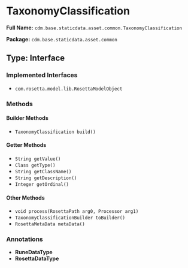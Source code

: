 # TaxonomyClassification

**Full Name:** `cdm.base.staticdata.asset.common.TaxonomyClassification`

**Package:** `cdm.base.staticdata.asset.common`

## Type: Interface

### Implemented Interfaces

- `com.rosetta.model.lib.RosettaModelObject`

### Methods

#### Builder Methods

- `TaxonomyClassification build()`

#### Getter Methods

- `String getValue()`
- `Class getType()`
- `String getClassName()`
- `String getDescription()`
- `Integer getOrdinal()`

#### Other Methods

- `void process(RosettaPath arg0, Processor arg1)`
- `TaxonomyClassificationBuilder toBuilder()`
- `RosettaMetaData metaData()`

### Annotations

- **RuneDataType**
- **RosettaDataType**

